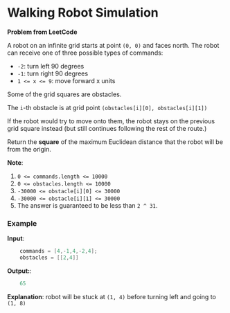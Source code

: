 # Walking Robot Simulation

**Problem from LeetCode**

A robot on an infinite grid starts at point `(0, 0)` and faces north. The robot can receive one of three possible types of commands:

 - `-2`: turn left 90 degrees
 - `-1`: turn right 90 degrees
 - `1 <= x <= 9`: move forward x units


Some of the grid squares are obstacles. 

The `i`-th obstacle is at grid point `(obstacles[i][0], obstacles[i][1])`

If the robot would try to move onto them, the robot stays on the previous grid square instead (but still continues following the rest of the route.)

Return the **square** of the maximum Euclidean distance that the robot will be from the origin.

**Note**:

 1. `0 <= commands.length <= 10000`
 2. `0 <= obstacles.length <= 10000`
 3. `-30000 <= obstacle[i][0] <= 30000`
 4. `-30000 <= obstacle[i][1] <= 30000`
 5. The answer is guaranteed to be less than `2 ^ 31`.

### **Example**

**Input**: 

``` java
    commands = [4,-1,4,-2,4];
    obstacles = [[2,4]] 
```
   
**Output:**: 

``` java
    65
```
**Explanation**: robot will be stuck at `(1, 4)` before turning left and going to `(1, 8)`



